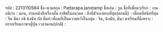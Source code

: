 รหัส : 2213110584
ชื่อ-นามสกุล : Pattarapa janstamp
ชื่อเล่น : จูน
ชื่อที่เพื่อนๆเรียก :
งานอดิเรก : นอน, อ่านหนังสือเรื่องสั้น
อาชีพในอนาคต :
สิ่งที่ตัวเองชอบที่สุด(ตอนนี้) :
เพื่อนที่สนิทที่สุด : จีน มีนา อชิ น้งนัท กัส มิ้นท์
เพื่อนที่เป็นความหวังในกลุ่ม : จีน, น้งนัท, มีนา 
มาเรียนที่นี่เพราะ : อยากเรียนภาษาญี่ปุ่น
เวลานอน(ปกติ) :